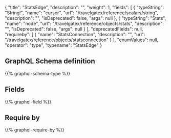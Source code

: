 {
  "title": "StatsEdge",
  "description": "",
  "weight": 1,
  "fields": [
    {
      "typeString": "String!",
      "name": "cursor",
      "url": "/travelgatex/reference/scalars/string",
      "description": "",
      "isDeprecated": false,
      "args": null
    },
    {
      "typeString": "Stats",
      "name": "node",
      "url": "/travelgatex/reference/objects/stats",
      "description": "",
      "isDeprecated": false,
      "args": null
    }
  ],
  "deprecatedFields": null,
  "requireby": [
    {
      "name": "StatsConnection",
      "description": "",
      "url": "/travelgatex/reference/objects/statsconnection"
    }
  ],
  "enumValues": null,
  "operator": "type",
  "typename": "StatsEdge"
}
## GraphQL Schema definition

{{% graphql-schema-type %}}

## Fields

{{% graphql-field %}}

## Require by

{{% graphql-require-by %}}
